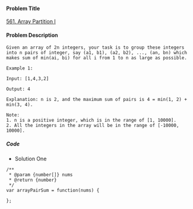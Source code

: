 #### Problem Title
[561. Array Partition I](https://leetcode.com/problems/array-partition-i/)
#### Problem Description
```
Given an array of 2n integers, your task is to group these integers into n pairs of integer, say (a1, b1), (a2, b2), ..., (an, bn) which makes sum of min(ai, bi) for all i from 1 to n as large as possible.

Example 1:

Input: [1,4,3,2]

Output: 4

Explanation: n is 2, and the maximum sum of pairs is 4 = min(1, 2) + min(3, 4).

Note:
1. n is a positive integer, which is in the range of [1, 10000].
2. All the integers in the array will be in the range of [-10000, 10000].
```

##### Code

- Solution One
```
/**
 * @param {number[]} nums
 * @return {number}
 */
var arrayPairSum = function(nums) {
    
};
```
